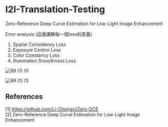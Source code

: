 # I2I-Translation-Testing


Zero-Reference Deep Curve Estimation for Low-Light Image Enhancement

Error analysis (這邊講解每一個loss的意義)

1. Spatial Consistency Loss
2. Exposure Control Loss
3. Color Constancy Loss
4. Illumination Smoothness Loss


![69 (1) (1)](https://user-images.githubusercontent.com/108604868/195603127-df2b8ad8-551f-4239-bd16-14097238aae8.jpg)


![69 (1) (1)](https://user-images.githubusercontent.com/108604868/195603491-4538a51f-4e25-49ee-bbf3-23d6b92bf4ed.jpg)


## References
[1] https://github.com/Li-Chongyi/Zero-DCE  
[2] Zero-Reference Deep Curve Estimation for Low-Light Image Enhancement
